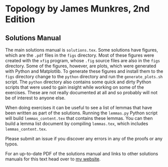 Topology by James Munkres, 2nd Edition
======================================

Solutions Manual
----------------

The main solutions manual is `solutions.tex`.
Some solutions have figures, which are the `.pdf` files in the `figs` directory.
Most of these figures were created with the `xfig` program, whose `.fig` source files are also in the `figs` directory.
Some of the figures, however, are plots, which were generated with Python and Matplotlib.
To generate these figures and install them to the `figs` directory change to the `python` directory and run the `generate_plots.sh` script.
The `python` directory also contains some quick and dirty Python scripts that were used to gain insight while working on some of the exercises.
These are not really documented at all and so probably will not be of interest to anyone else.

When doing exercises it can be useful to see a list of lemmas that have been written as part of the solutions.
Running the `lemmas.py` Python script will build `lemmas_content.tex` that contains these lemmas.
You can then build a lemma list document by compiling `lemmas.tex`, which includes `lemmas_content.tex`.

Please submit an issue if you discover any errors in any of the proofs or any typos.

For an up-to-date PDF of the solutions manual and links to other solutions manuals for this text head over to [my website](https://kyp4.dyndns-home.com/topology/).
